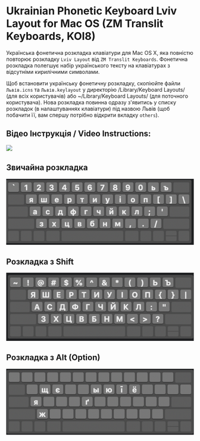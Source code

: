 # Ukrainian Phonetic Keyboard Lviv Layout for Mac OS (ZM Translit Keyboards, KOI8)

Українська фонетична розкладка клавіатури для Mac OS X, яка повністю повторює розкладку `Lviv Layout` від `ZM Translit Keyboards`. Фонетична розкладка полегшує набір українського тексту на клавіатурах з відсутніми кирилічними символами.

Щоб встановити українську фонетичну розкладку, скопіюйте файли `Львів.icns` та `Львів.keylayout` у директорію /Library/Keyboard Layouts/ (для всіх користувачів) або ~/Library/Keyboard Layouts/ (для поточного користувача). Нова розкладка повинна одразу з'явитись у списку розкладок (в налаштуваннях клавіатури) під назвою Львів (щоб побачити її, вам спершу потрібно відкрити вкладку `others`). 

## Відео Інструкція / Video Instructions:
![](https://vimeo.com/104323823)

## Звичайна розкладка
![](https://github.com/alexbakus/ukrainian-phonetic-keyboard-lviv-layout/raw/master/screenshots/Львів-Normal.png)

## Розкладка з Shift
![](https://github.com/alexbakus/ukrainian-phonetic-keyboard-lviv-layout/raw/master/screenshots/Львів-Shift.png)

## Розкладка з Alt (Option)
![](https://github.com/alexbakus/ukrainian-phonetic-keyboard-lviv-layout/raw/master/screenshots/Львів-Option.png)

